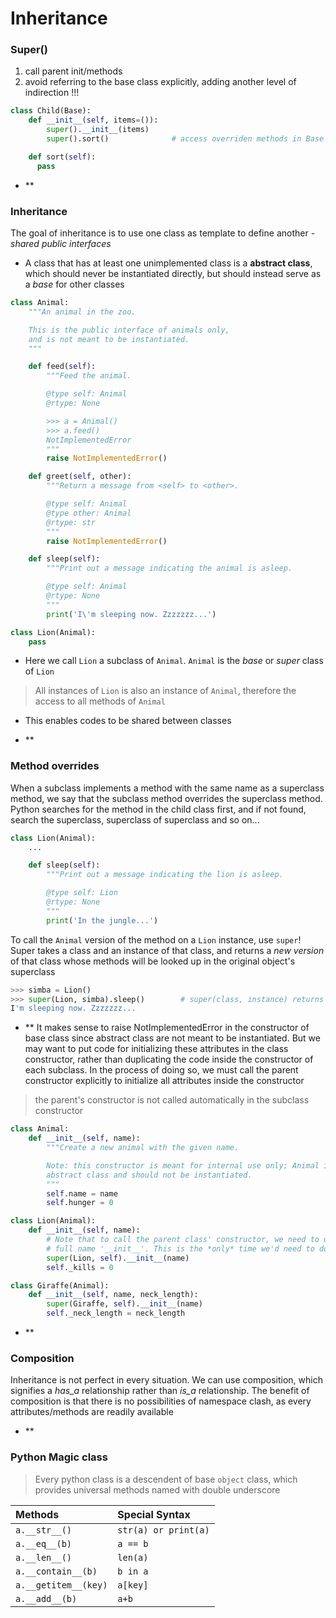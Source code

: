 Inheritance
==========

### Super()
1. call parent init/methods
2. avoid referring to the base class explicitly, adding another level of indirection !!!

```python
class Child(Base):
    def __init__(self, items=()):
        super().__init__(items)
        super().sort()              # access overriden methods in Base class

    def sort(self):
      pass

```

- **

### Inheritance
The goal of inheritance is to use one class as template to define another - _shared public interfaces_
+ A class that has at least one unimplemented class is a __abstract class__, which should never be instantiated directly, but should instead serve as a _base_ for other classes

```python
class Animal:
    """An animal in the zoo.

    This is the public interface of animals only,
    and is not meant to be instantiated.
    """

    def feed(self):
        """Feed the animal.

        @type self: Animal
        @rtype: None

        >>> a = Animal()
        >>> a.feed()
        NotImplementedError
        """
        raise NotImplementedError()

    def greet(self, other):
        """Return a message from <self> to <other>.

        @type self: Animal
        @type other: Animal
        @rtype: str
        """
        raise NotImplementedError()

    def sleep(self):
        """Print out a message indicating the animal is asleep.

        @type self: Animal
        @rtype: None
        """
        print('I\'m sleeping now. Zzzzzzz...')

```

```python
class Lion(Animal):
    pass
```

+ Here we call `Lion` a subclass of `Animal`. `Animal` is the _base_ or _super_ class of `Lion`
> All instances of `Lion` is also an instance of `Animal`, therefore the access to all methods of `Animal`

+ This enables codes to be shared between classes


- **
### Method overrides
When a subclass implements a method with the same name as a superclass method, we say that the subclass method overrides the superclass method. Python searches for the method in the child class first, and if not found, search the superclass, superclass of superclass and so on...
```python
class Lion(Animal):
    ...

    def sleep(self):
        """Print out a message indicating the lion is asleep.

        @type self: Lion
        @rtype: None
        """
        print('In the jungle...')
```

To call the `Animal` version of the method on a `Lion` instance, use `super`! Super takes a class and an instance of that class, and returns a _new version_ of that class whose methods will be looked up in the original object's superclass
```python
>>> simba = Lion()
>>> super(Lion, simba).sleep()        # super(class, instance) returns the superclass
I'm sleeping now. Zzzzzzz...
```

- **
It makes sense to raise NotImplementedError in the constructor of base class since abstract class are not meant to be instantiated. But we may want to put code for initializing these attributes in the class constructor, rather than duplicating the code inside the constructor of each subclass. In the process of doing so, we must call the parent constructor explicitly to initialize all attributes inside the constructor
> the parent's constructor is not called automatically in the subclass constructor

```python
class Animal:
    def __init__(self, name):
        """Create a new animal with the given name.

        Note: this constructor is meant for internal use only; Animal is an
        abstract class and should not be instantiated.
        """
        self.name = name
        self.hunger = 0

class Lion(Animal):
    def __init__(self, name):
        # Note that to call the parent class' constructor, we need to use the
        # full name '__init__'. This is the *only* time we'd need to do so.
        super(Lion, self).__init__(name)
        self._kills = 0

class Giraffe(Animal):
    def __init__(self, name, neck_length):
        super(Giraffe, self).__init__(name)
        self._neck_length = neck_length
```

- **

### Composition
Inheritance is not perfect in every situation. We can use composition, which signifies a _has_a_ relationship rather than _is_a_ relationship. The benefit of composition is that there is no possibilities of namespace clash, as every attributes/methods are readily available

- **

### Python Magic class
> Every python class is a descendent of base `object` class, which provides universal methods named with double underscore

| Methods | Special Syntax    |
| :------------- | :------------- |
| `a.__str__()`       | `str(a) or print(a)`   |
| `a.__eq__(b)` | `a == b` |
| `a.__len__()` | `len(a)`|
|`a.__contain__(b)`| `b in a`|
| `a.__getitem__(key)`| `a[key]` |
|`a.__add__(b)` | `a+b`|
